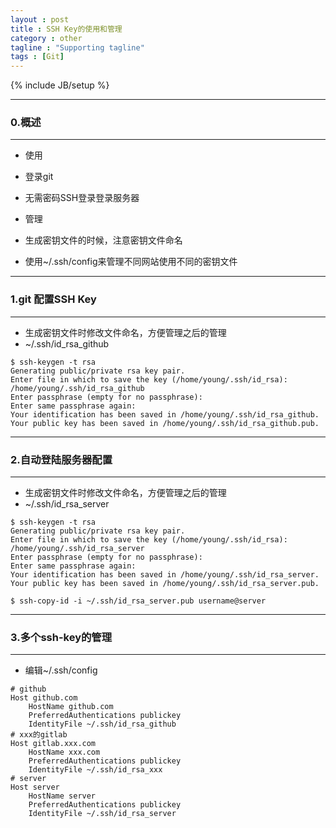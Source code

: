 ```yaml
---
layout : post
title : SSH Key的使用和管理
category : other
tagline : "Supporting tagline"
tags : [Git]
---
```

{% include JB/setup %}

***
### 0.概述
***
* 使用

 * 登录git
 * 无需密码SSH登录登录服务器

* 管理

 * 生成密钥文件的时候，注意密钥文件命名
 * 使用~/.ssh/config来管理不同网站使用不同的密钥文件

***
### 1.git 配置SSH Key
***

* 生成密钥文件时修改文件命名，方便管理之后的管理
 * ~/.ssh/id_rsa_github

```
$ ssh-keygen -t rsa
Generating public/private rsa key pair.
Enter file in which to save the key (/home/young/.ssh/id_rsa): /home/young/.ssh/id_rsa_github
Enter passphrase (empty for no passphrase): 
Enter same passphrase again: 
Your identification has been saved in /home/young/.ssh/id_rsa_github.
Your public key has been saved in /home/young/.ssh/id_rsa_github.pub.
```

***
### 2.自动登陆服务器配置
***

* 生成密钥文件时修改文件命名，方便管理之后的管理
 * ~/.ssh/id_rsa_server

```
$ ssh-keygen -t rsa
Generating public/private rsa key pair.
Enter file in which to save the key (/home/young/.ssh/id_rsa): /home/young/.ssh/id_rsa_server 
Enter passphrase (empty for no passphrase): 
Enter same passphrase again: 
Your identification has been saved in /home/young/.ssh/id_rsa_server.
Your public key has been saved in /home/young/.ssh/id_rsa_server.pub.

$ ssh-copy-id -i ~/.ssh/id_rsa_server.pub username@server
```
***
### 3.多个ssh-key的管理
***
* 编辑~/.ssh/config

```
# github
Host github.com
    HostName github.com
    PreferredAuthentications publickey
    IdentityFile ~/.ssh/id_rsa_github
# xxx的gitlab 
Host gitlab.xxx.com
    HostName xxx.com
    PreferredAuthentications publickey
    IdentityFile ~/.ssh/id_rsa_xxx
# server 
Host server 
    HostName server
    PreferredAuthentications publickey
    IdentityFile ~/.ssh/id_rsa_server
```

